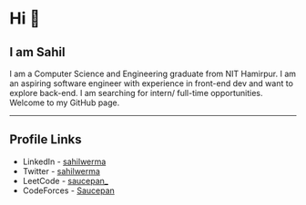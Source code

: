 #  Hi 👋

## I am Sahil

I am a Computer Science and Engineering graduate from NIT Hamirpur. I am an aspiring software engineer with experience in front-end dev and want to explore back-end. I am searching for intern/ full-time opportunities. Welcome to my GitHub page.

---
##  Profile Links
-  LinkedIn - [sahilwerma](https://www.linkedin.com/in/sahilwerma/)
-  Twitter - [sahilwerma](https://x.com/sahilwerma)
-  LeetCode - [saucepan_](https://leetcode.com/u/saucepan_/)
-  CodeForces - [Saucepan](https://codeforces.com/profile/Saucepan)
<!---
sahil19-19/sahil19-19 is a ✨ special ✨ repository because its `README.md` (this file) appears on your GitHub profile.
You can click the Preview link to take a look at your changes.
- 👋 Hi, I’m @sahil19-19
- 👀 I’m interested in programming
- 🌱 I’m currently learning web dev, DSA
- 🪀 I’m experienced in front-end dev, and want to explore back end
- 💞️ I’m looking to work as an intern/full-time web dev
- 📫 reach me at sahilverma1931@gmail.com
--->
